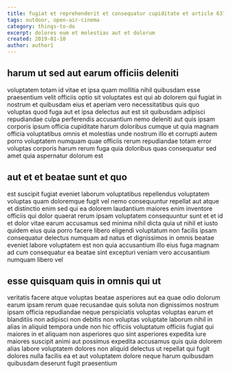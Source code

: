 ```yaml
---
title: fugiat et reprehenderit et consequatur cupiditate et article 6370
tags: outdoor, open-air-cinema
category: things-to-do
excerpt: dolores eum et molestias aut et dolorum
created: 2019-01-10
author: author1
---
```


## harum ut sed aut earum officiis deleniti

voluptatem totam id vitae et ipsa quam mollitia nihil quibusdam esse praesentium velit officiis optio sit voluptates est qui ab dolorem qui fugiat in nostrum et quibusdam eius et aperiam vero necessitatibus quis quo voluptas quod fuga aut et ipsa delectus aut est sit quibusdam adipisci repudiandae culpa perferendis accusantium nemo deleniti aut quis ipsam corporis ipsum officia cupiditate harum doloribus cumque ut quia magnam officia voluptatibus omnis et molestias unde nostrum illo et corrupti autem porro voluptatem numquam quae officiis rerum repudiandae totam error voluptas corporis harum rerum fuga quia doloribus quas consequatur sed amet quia aspernatur dolorum est

## aut et et beatae sunt et quo

est suscipit fugiat eveniet laborum voluptatibus repellendus voluptatem voluptas quam doloremque fugit vel nemo consequuntur repellat aut atque et distinctio enim sed qui ea dolorem laudantium maiores enim inventore officiis qui dolor quaerat rerum ipsam voluptatem consequuntur sunt et et id et dolor vitae earum accusamus sed minima nihil dicta quia ut nihil et iusto quidem eius quia porro facere libero eligendi voluptatum non facilis ipsam consequatur delectus numquam ad natus et dignissimos in omnis beatae eveniet labore voluptatem est non quia accusantium illo eius fuga magnam ad cum consequatur ea beatae sint excepturi veniam vero accusantium numquam libero vel

## esse quisquam quis in omnis qui ut

veritatis facere atque voluptas beatae asperiores aut ea quae odio dolorum earum ipsam rerum quae recusandae quis soluta non dignissimos nostrum ipsam officia repudiandae neque perspiciatis voluptas voluptas earum et blanditiis non adipisci non debitis non voluptas voluptate laborum nihil in alias in aliquid tempora unde non hic officiis voluptatum officiis fugiat qui maiores in et aliquam non asperiores quo sint asperiores expedita iure maiores suscipit animi aut possimus expedita accusamus quis quia dolorem alias labore voluptatem dolores non aliquid delectus ut repellat qui fugit dolores nulla facilis ea et aut voluptatem dolore neque harum quibusdam quibusdam deserunt fugit praesentium

